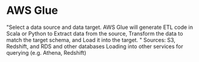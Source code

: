 # AWS Glue

"Select a data source and data target. AWS Glue will generate ETL code in Scala or Python to Extract data from the source, Transform the data to match the target schema, and Load it into the target. "
Sources: S3, Redshift, and RDS and other databases
Loading into other services for querying (e.g. Athena, Redshift)
